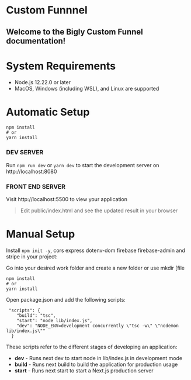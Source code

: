 # Custom Funnnel

## Welcome to the Bigly Custom Funnel documentation!

# System Requirements
- Node.js 12.22.0 or later
- MacOS, Windows (including WSL), and Linux are supported

# Automatic Setup

```
npm install
# or
yarn install
```

### DEV SERVER
Run `npm run dev` or `yarn dev` to start the development server on http://localhost:8080

### FRONT END SERVER
Visit http://localhost:5500 to view your application

> Edit public/index.html and see the updated result in your browser

# Manual Setup
Install `npm init -y`, cors express dotenv-dom firebase firebase-admin and stripe in your project:

Go into your desired work folder and create a new folder or use mkdir [file 
```
npm install
# or
yarn install
```

Open package.json and add the following scripts:

```
 "scripts": {
    "build": "tsc",
    "start": "node lib/index.js",
    "dev": "NODE_ENV=development concurrently \"tsc -w\" \"nodemon lib/index.js\""
  }
```

These scripts refer to the different stages of developing an application:

- **dev** - Runs next dev to start node in lib/index.js in development mode
- **build** - Runs next build to build the application for production usage
- **start** - Runs next start to start a Next.js production server
